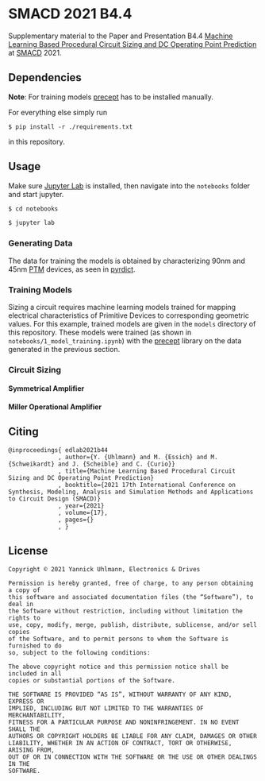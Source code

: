 # SMACD 2021 B4.4

Supplementary material to the Paper and Presentation B4.4
[Machine Learning Based Procedural Circuit Sizing and DC Operating Point Prediction]()
at [SMACD](https://smacd-conference.org) 2021.

## Dependencies

**Note**: For training models
[precept](https://github.com/electronics-and-drives/precept) has to be
installed manually.

For everything else simply run

```
$ pip install -r ./requirements.txt
```

in this repository.

## Usage

Make sure [Jupyter Lab](https://jupyter.org/) is installed, then navigate into
the `notebooks` folder and start jupyter.

```bash
$ cd notebooks

$ jupyter lab
```

### Generating Data

The data for training the models is obtained by characterizing 90nm and 45nm
[PTM](http://ptm.asu.edu/) devices, as seen in
[pyrdict](https://github.com/AugustUnderground/pyrdict).

### Training Models

Sizing a circuit requires machine learning models trained for mapping
electrical characteristics of Primitive Devices to corresponding geometric
values. For this example, trained models are given in the `models` directory of
this repository. These models were trained (as shown in
`notebooks/1_model_training.ipynb`) with the
[precept](https://github.com/electronics-and-drives/precept) library on the
data generated in the previous section.

### Circuit Sizing

#### Symmetrical Amplifier

#### Miller Operational Amplifier

## Citing

```
@inproceedings{ edlab2021b44
              , author={Y. {Uhlmann} and M. {Essich} and M. {Schweikardt} and J. {Scheible} and C. {Curio}}
              , title={Machine Learning Based Procedural Circuit Sizing and DC Operating Point Prediction}
              , booktitle={2021 17th International Conference on Synthesis, Modeling, Analysis and Simulation Methods and Applications to Circuit Design (SMACD)}
              , year={2021}
              , volume={17},
              , pages={}
              , }
```

## License

```
Copyright © 2021 Yannick Uhlmann, Electronics & Drives

Permission is hereby granted, free of charge, to any person obtaining a copy of
this software and associated documentation files (the “Software”), to deal in
the Software without restriction, including without limitation the rights to
use, copy, modify, merge, publish, distribute, sublicense, and/or sell copies
of the Software, and to permit persons to whom the Software is furnished to do
so, subject to the following conditions:

The above copyright notice and this permission notice shall be included in all
copies or substantial portions of the Software.

THE SOFTWARE IS PROVIDED “AS IS”, WITHOUT WARRANTY OF ANY KIND, EXPRESS OR
IMPLIED, INCLUDING BUT NOT LIMITED TO THE WARRANTIES OF MERCHANTABILITY,
FITNESS FOR A PARTICULAR PURPOSE AND NONINFRINGEMENT. IN NO EVENT SHALL THE
AUTHORS OR COPYRIGHT HOLDERS BE LIABLE FOR ANY CLAIM, DAMAGES OR OTHER
LIABILITY, WHETHER IN AN ACTION OF CONTRACT, TORT OR OTHERWISE, ARISING FROM,
OUT OF OR IN CONNECTION WITH THE SOFTWARE OR THE USE OR OTHER DEALINGS IN THE
SOFTWARE.
```
